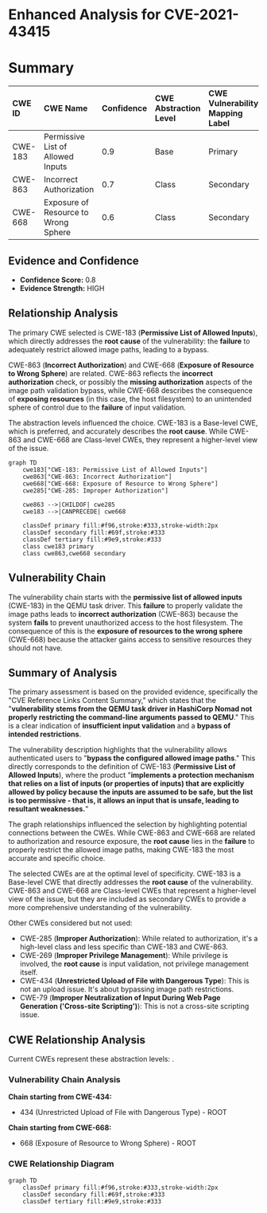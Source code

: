 # Enhanced Analysis for CVE-2021-43415

# Summary
| CWE ID  | CWE Name                                                                   | Confidence | CWE Abstraction Level | CWE Vulnerability Mapping Label | CWE-Vulnerability Mapping Notes |
| :-------- | :------------------------------------------------------------------------- | :--------- | :---------------------- | :------------------------------ | :------------------------------ |
| CWE-183   | Permissive List of Allowed Inputs                                          | 0.9        | Base                    | Primary                         | Allowed                       |
| CWE-863   | Incorrect Authorization                                                  | 0.7        | Class                   | Secondary                       | Allowed-with-Review           |
| CWE-668   | Exposure of Resource to Wrong Sphere                                       | 0.6        | Class                   | Secondary                       | Discouraged                    |

## Evidence and Confidence

*   **Confidence Score:** 0.8
*   **Evidence Strength:** HIGH

## Relationship Analysis
The primary CWE selected is CWE-183 (**Permissive List of Allowed Inputs**), which directly addresses the **root cause** of the vulnerability: the **failure** to adequately restrict allowed image paths, leading to a bypass.

CWE-863 (**Incorrect Authorization**) and CWE-668 (**Exposure of Resource to Wrong Sphere**) are related. CWE-863 reflects the **incorrect authorization** check, or possibly the **missing authorization** aspects of the image path validation bypass, while CWE-668 describes the consequence of **exposing resources** (in this case, the host filesystem) to an unintended sphere of control due to the **failure** of input validation.

The abstraction levels influenced the choice. CWE-183 is a Base-level CWE, which is preferred, and accurately describes the **root cause**. While CWE-863 and CWE-668 are Class-level CWEs, they represent a higher-level view of the issue.

```mermaid
graph TD
    cwe183["CWE-183: Permissive List of Allowed Inputs"]
    cwe863["CWE-863: Incorrect Authorization"]
    cwe668["CWE-668: Exposure of Resource to Wrong Sphere"]
    cwe285["CWE-285: Improper Authorization"]

    cwe863 -->|CHILDOF| cwe285
    cwe183 -->|CANPRECEDE| cwe668

    classDef primary fill:#f96,stroke:#333,stroke-width:2px
    classDef secondary fill:#69f,stroke:#333
    classDef tertiary fill:#9e9,stroke:#333
    class cwe183 primary
    class cwe863,cwe668 secondary
```

## Vulnerability Chain
The vulnerability chain starts with the **permissive list of allowed inputs** (CWE-183) in the QEMU task driver. This **failure** to properly validate the image paths leads to **incorrect authorization** (CWE-863) because the system **fails** to prevent unauthorized access to the host filesystem. The consequence of this is the **exposure of resources to the wrong sphere** (CWE-668) because the attacker gains access to sensitive resources they should not have.

## Summary of Analysis
The primary assessment is based on the provided evidence, specifically the "CVE Reference Links Content Summary," which states that the "**vulnerability stems from the QEMU task driver in HashiCorp Nomad not properly restricting the command-line arguments passed to QEMU**." This is a clear indication of **insufficient input validation** and a **bypass of intended restrictions**.

The vulnerability description highlights that the vulnerability allows authenticated users to "**bypass the configured allowed image paths**." This directly corresponds to the definition of CWE-183 (**Permissive List of Allowed Inputs**), where the product "**implements a protection mechanism that relies on a list of inputs (or properties of inputs) that are explicitly allowed by policy because the inputs are assumed to be safe, but the list is too permissive - that is, it allows an input that is unsafe, leading to resultant weaknesses.**"

The graph relationships influenced the selection by highlighting potential connections between the CWEs. While CWE-863 and CWE-668 are related to authorization and resource exposure, the **root cause** lies in the **failure** to properly restrict the allowed image paths, making CWE-183 the most accurate and specific choice.

The selected CWEs are at the optimal level of specificity. CWE-183 is a Base-level CWE that directly addresses the **root cause** of the vulnerability. CWE-863 and CWE-668 are Class-level CWEs that represent a higher-level view of the issue, but they are included as secondary CWEs to provide a more comprehensive understanding of the vulnerability.

Other CWEs considered but not used:

*   CWE-285 (**Improper Authorization**): While related to authorization, it's a high-level class and less specific than CWE-183 and CWE-863.
*   CWE-269 (**Improper Privilege Management**): While privilege is involved, the **root cause** is input validation, not privilege management itself.
*   CWE-434 (**Unrestricted Upload of File with Dangerous Type**): This is not an upload issue. It's about bypassing image path restrictions.
*   CWE-79 (**Improper Neutralization of Input During Web Page Generation ('Cross-site Scripting')**): This is not a cross-site scripting issue.


## CWE Relationship Analysis

Current CWEs represent these abstraction levels: .


### Vulnerability Chain Analysis

**Chain starting from CWE-434:**
- 434 (Unrestricted Upload of File with Dangerous Type) - ROOT


**Chain starting from CWE-668:**
- 668 (Exposure of Resource to Wrong Sphere) - ROOT



### CWE Relationship Diagram

```mermaid
graph TD
    classDef primary fill:#f96,stroke:#333,stroke-width:2px
    classDef secondary fill:#69f,stroke:#333
    classDef tertiary fill:#9e9,stroke:#333
```